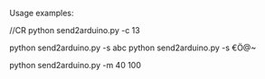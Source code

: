 Usage examples:

//CR
python send2arduino.py -c 13

python send2arduino.py -s abc
python send2arduino.py -s €Ö@~

python send2arduino.py -m 40 100


